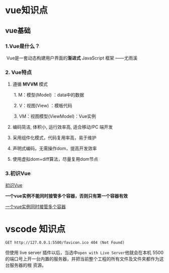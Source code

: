 #  vue知识点





## vue基础

### 1.Vue是什么？

​	 Vue是一套动态构建用户界面的**渐进式** JavaScript 框架        ——尤雨溪

### 2. Vue特点

1. 遵循 **MVVM** 模式 

   ​	1. M：模型(Model) ：data中的数据

   ​    2. V：视图(View) ：模板代码

   ​     3. VM：视图模型(ViewModel)：Vue实例

2. 编码简洁, 体积小, 运行效率高, 适合移动/PC 端开发

3. 采用组件化模式，代码复用率高，易于维护

4. 声明式编码，无需操作dom，提高开发效率

5. 使用虚拟dom+diff算法，尽量复用dom节点

### 3.初识Vue



[初识Vue](.\vue_basic\01_初识Vue\初识Vue.html)

**一个vue实例不能同时接管多个容器，否则只有第一个容器有效**

[一个vue实例同时接管多个容器](.\vue_basic\01_初识Vue\初识Vue1.html)









































































# vscode 知识点

```
GET http://127.0.0.1:5500/favicon.ico 404 (Not Found)
```

但使用 live server 插件以后，当选中`open with Live Server`他就会在本机 5500 的端口号上开一台内置的服务器，并把当前整个工程的所有文件及文件夹都作为这台服务器的根 资源。





